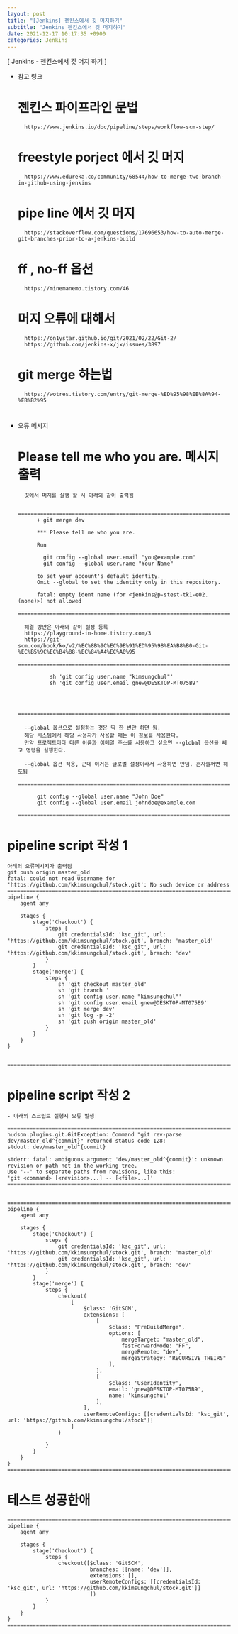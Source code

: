 ```yaml
---  
layout: post  
title: "[Jenkins] 젠킨스에서 깃 머지하기"  
subtitle: "Jenkins 젠킨스에서 깃 머지하기"  
date: 2021-12-17 10:17:35 +0900  
categories: Jenkins  
---  
```

[ Jenkins - 젠킨스에서 깃 머지 하기 ]  
  
- 참고 링크   
	# 젠킨스 파이프라인 문법  
		https://www.jenkins.io/doc/pipeline/steps/workflow-scm-step/  
  
	# freestyle porject 에서 깃 머지  
		https://www.edureka.co/community/68544/how-to-merge-two-branch-in-github-using-jenkins  
  
	# pipe line 에서 깃 머지  
		https://stackoverflow.com/questions/17696653/how-to-auto-merge-git-branches-prior-to-a-jenkins-build  
		  
  
	# ff , no-ff 옵션  
		https://minemanemo.tistory.com/46  
		  
	# 머지 오류에 대해서  
		https://on1ystar.github.io/git/2021/02/22/Git-2/  
		https://github.com/jenkins-x/jx/issues/3897  
  
	# git merge 하는법  
		https://wotres.tistory.com/entry/git-merge-%ED%95%98%EB%8A%94-%EB%B2%95  
	  
	#   
	  
  
- 오류 메시지  
	  
	# Please tell me who you are. 메시지 출력  
  
		깃에서 머지를 실행 할 시 아래와 같이 출력됨  
		  
			====================================================================================================  
			+ git merge dev  
  
			*** Please tell me who you are.  
  
			Run  
  
			  git config --global user.email "you@example.com"  
			  git config --global user.name "Your Name"  
  
			to set your account's default identity.  
			Omit --global to set the identity only in this repository.  
  
			fatal: empty ident name (for <jenkins@p-stest-tk1-e02.(none)>) not allowed  
			====================================================================================================  
  
		해결 방안은 아래와 같이 설정 등록  
		https://playground-in-home.tistory.com/3  
		https://git-scm.com/book/ko/v2/%EC%8B%9C%EC%9E%91%ED%95%98%EA%B8%B0-Git-%EC%B5%9C%EC%B4%88-%EC%84%A4%EC%A0%95  
			====================================================================================================  
			  
				sh 'git config user.name "kimsungchul"'  
				sh 'git config user.email gnew@DESKTOP-MT075B9'	  
			  
			  
			  
			====================================================================================================  
  
		--global 옵션으로 설정하는 것은 딱 한 번만 하면 됨.  
		해당 시스템에서 해당 사용자가 사용할 때는 이 정보를 사용한다.   
		만약 프로젝트마다 다른 이름과 이메일 주소를 사용하고 싶으면 --global 옵션을 빼고 명령을 실행한다.	  
		  
		--global 옵션 적용, 근데 이거는 글로벌 설정이라서 사용하면 안댐. 혼자쓸꺼면 해도됨  
			====================================================================================================  
			  
			git config --global user.name "John Doe"  
			git config --global user.email johndoe@example.com	  
			====================================================================================================  
  
  
# pipeline script 작성 1  
	아래의 오류메시지가 출력됨  
	git push origin master_old  
	fatal: could not read Username for 'https://github.com/kkimsungchul/stock.git': No such device or address  
	====================================================================================================  
	pipeline {  
		agent any  
  
		stages {  
			stage('Checkout') {  
				steps {  
					git credentialsId: 'ksc_git', url: 'https://github.com/kkimsungchul/stock.git', branch: 'master_old'  
					git credentialsId: 'ksc_git', url: 'https://github.com/kkimsungchul/stock.git', branch: 'dev'  
				}  
			}  
			stage('merge') {  
				steps {  
					sh 'git checkout master_old'  
					sh 'git branch '  
					sh 'git config user.name "kimsungchul"'  
					sh 'git config user.email gnew@DESKTOP-MT075B9'  
					sh 'git merge dev'  
					sh 'git log -p -2'  
					sh 'git push origin master_old'  
				}  
			}  
		}  
	}  
  
	  
	====================================================================================================  
  
  
  
  
# pipeline script 작성 2  
	  
	- 아래의 스크립트 실행시 오류 발생  
	  
	====================================================================================================  
	hudson.plugins.git.GitException: Command "git rev-parse dev/master_old^{commit}" returned status code 128:  
	stdout: dev/master_old^{commit}  
  
	stderr: fatal: ambiguous argument 'dev/master_old^{commit}': unknown revision or path not in the working tree.  
	Use '--' to separate paths from revisions, like this:  
	'git <command> [<revision>...] -- [<file>...]'	  
	====================================================================================================  
  
  
	====================================================================================================  
	pipeline {  
		agent any  
  
		stages {  
			stage('Checkout') {  
				steps {  
					git credentialsId: 'ksc_git', url: 'https://github.com/kkimsungchul/stock.git', branch: 'master_old'  
					git credentialsId: 'ksc_git', url: 'https://github.com/kkimsungchul/stock.git', branch: 'dev'  
				}    
			}  
			stage('merge') {  
				steps {  
					checkout(  
						[  
							$class: 'GitSCM',  
							extensions: [  
								[  
									$class: "PreBuildMerge",  
									options: [  
										mergeTarget: "master_old",  
										fastForwardMode: "FF",  
										mergeRemote: "dev",  
										mergeStrategy: "RECURSIVE_THEIRS"  
									],  
								],  
								[  
									$class: 'UserIdentity',  
									email: 'gnew@DESKTOP-MT075B9',  
									name: 'kimsungchul'  
								],  
							],  
							userRemoteConfigs: [[credentialsId: 'ksc_git', url: 'https://github.com/kkimsungchul/stock']]  
						]  
					)  
  
				}  
			}  
		}  
	}  
	====================================================================================================  
  
  
  
# 테스트 성공한애    
	  
	====================================================================================================  
	pipeline {  
		agent any  
  
		stages {  
			stage('Checkout') {  
				steps {  
					checkout([$class: 'GitSCM',  
							  branches: [[name: 'dev']],  
							  extensions: [],  
							  userRemoteConfigs: [[credentialsId: 'ksc_git', url: 'https://github.com/kkimsungchul/stock.git']]  
							  ])  
				}  
			}  
		}  
	}  
	====================================================================================================  
